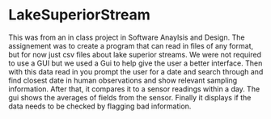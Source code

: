 # LakeSuperiorStream
This was from an in class project in Software Anaylsis and Design. The assignement was to create a program that can read in files of any format, but for now just csv files about lake superior streams.
We were not required to use a GUI but we used a Gui to help give the user a better interface.
Then with this data read in you prompt the user for a date and search through and find closest date in human observations and show relevant sampling information.
After that, it compares it to a sensor readings within a day. The gui shows the averages of fields from the sensor.
Finally it displays if the data needs to be checked by flagging bad information.
